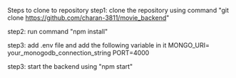 Steps to clone to repository
step1:
clone the repository using command "git clone https://github.com/charan-3811/movie_backend"

step2:
run command "npm install" 

step3:
add .env file and add the following variable in it
MONGO_URI= your_monogodb_connection_string
PORT=4000

step3:
start the backend using "npm start"
